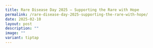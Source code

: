 ```yaml
---
title: Rare Disease Day 2025 – Supporting the Rare with Hope
permalink: /rare-disease-day-2025-supporting-the-rare-with-hope/
date: 2025-02-10
layout: post
description: ""
image: ""
variant: tiptap
---
```

